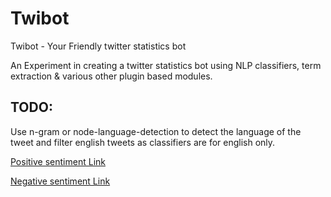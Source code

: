Twibot
======

Twibot - Your Friendly twitter statistics bot

An Experiment in creating a twitter statistics bot using NLP classifiers, term extraction & various other plugin based modules.

## TODO:
Use n-gram or node-language-detection to detect the language of the tweet and filter english tweets as classifiers are for english only.

[Positive sentiment Link](http://www.rightclickblog.com/wp-content/uploads/2011/12/positive.sentiment)

[Negative sentiment Link](http://www.rightclickblog.com/wp-content/uploads/2011/12/negative.sentiment)